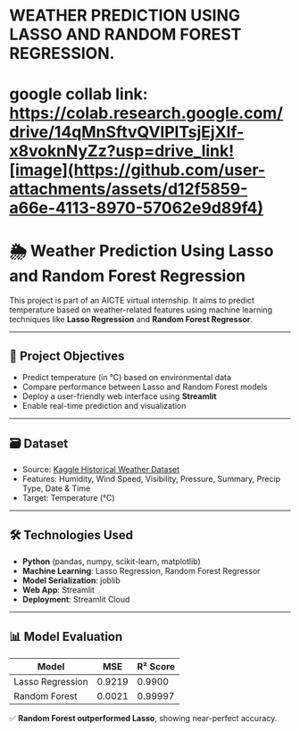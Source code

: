 # WEATHER PREDICTION USING LASSO AND RANDOM FOREST REGRESSION.

# google collab link: https://colab.research.google.com/drive/14qMnSftvQVlPlTsjEjXIf-x8voknNyZz?usp=drive_link![image](https://github.com/user-attachments/assets/d12f5859-a66e-4113-8970-57062e9d89f4)

# 🌦️ Weather Prediction Using Lasso and Random Forest Regression

This project is part of an AICTE virtual internship. It aims to predict temperature based on weather-related features using machine learning techniques like **Lasso Regression** and **Random Forest Regressor**.

---

## 📌 Project Objectives

- Predict temperature (in °C) based on environmental data
- Compare performance between Lasso and Random Forest models
- Deploy a user-friendly web interface using **Streamlit**
- Enable real-time prediction and visualization

---

## 🗃️ Dataset

- Source: [Kaggle Historical Weather Dataset](https://www.kaggle.com/datasets/budincsevity/szeged-weather/data)
- Features: Humidity, Wind Speed, Visibility, Pressure, Summary, Precip Type, Date & Time
- Target: Temperature (°C)

---

## 🛠️ Technologies Used

- **Python** (pandas, numpy, scikit-learn, matplotlib)
- **Machine Learning**: Lasso Regression, Random Forest Regressor
- **Model Serialization**: joblib
- **Web App**: Streamlit
- **Deployment**: Streamlit Cloud

---

## 📊 Model Evaluation

| Model            | MSE     | R² Score |
|------------------|---------|----------|
| Lasso Regression | 0.9219  | 0.9900   |
| Random Forest    | 0.0021  | 0.99997  |

✅ **Random Forest outperformed Lasso**, showing near-perfect accuracy.




